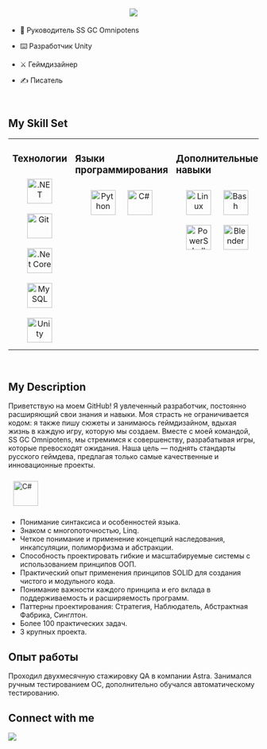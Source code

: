 <h1 align="center">
  <a href="https://git.io/typing-svg">
    <img src="https://readme-typing-svg.herokuapp.com/?lines=Hello,+There!+👋;This+is+Kirill+....;Nice+to+meet+you!&center=true&size=30">
  </a>
</h1>




- 🦁 Руководитель SS GC Omnipotens  
  

- ⌨️ Разработчик Unity  
  

- ⚔️ Геймдизайнер  
  

- ✍️ Писатель  
  

<br/>  

## My Skill Set  
<table><tr><td valign="top" width="33%">

### Технологии  
<div align="center">  
<a href="https://dotnet.microsoft.com/download/dotnet-framework" target="_blank"><img style="margin: 10px" src="https://profilinator.rishav.dev/skills-assets/dot-net-original-wordmark.svg" alt=".NET" height="50" /></a>  
<a href="https://github.com/" target="_blank"><img style="margin: 10px" src="https://profilinator.rishav.dev/skills-assets/git-scm-icon.svg" alt="Git" height="50" /></a>  
<a href="https://dotnet.microsoft.com/download" target="_blank"><img style="margin: 10px" src="https://profilinator.rishav.dev/skills-assets/dotnetcore.png" alt=".Net Core" height="50" /></a>  
<a href="https://www.mysql.com/" target="_blank"><img style="margin: 10px" src="https://profilinator.rishav.dev/skills-assets/mysql-original-wordmark.svg" alt="MySQL" height="50" /></a>  
<a href="https://unity.com/" target="_blank"><img style="margin: 10px" src="https://profilinator.rishav.dev/skills-assets/unity.png" alt="Unity" height="50" /></a>  
</div>

</td><td valign="top" width="33%">



### Языки программирования  
<div align="center">  
<a href="https://www.python.org/" target="_blank"><img style="margin: 10px" src="https://profilinator.rishav.dev/skills-assets/python-original.svg" alt="Python" height="50" /></a>  
<a href="https://docs.microsoft.com/en-us/dotnet/csharp/" target="_blank"><img style="margin: 10px" src="https://profilinator.rishav.dev/skills-assets/csharp-original.svg" alt="C#" height="50" /></a>  
</div>

</td><td valign="top" width="33%">



### Дополнительные навыки  
<div align="center">  
<a href="https://www.linux.org/" target="_blank"><img style="margin: 10px" src="https://profilinator.rishav.dev/skills-assets/linux-original.svg" alt="Linux" height="50" /></a>  
<a href="https://www.gnu.org/software/bash/" target="_blank"><img style="margin: 10px" src="https://profilinator.rishav.dev/skills-assets/gnu_bash-icon.svg" alt="Bash" height="50" /></a>  
<a href="https://docs.microsoft.com/en-us/powershell/" target="_blank"><img style="margin: 10px" src="https://profilinator.rishav.dev/skills-assets/powershell.png" alt="PowerShell" height="50" /></a>  
<a href="https://www.blender.org/" target="_blank"><img style="margin: 10px" src="https://profilinator.rishav.dev/skills-assets/blender_community_badge_white.svg" alt="Blender" height="50" /></a>  
</div>

</td></tr></table>  

<br/>  

## My Description

Приветствую на моем GitHub! Я увлеченный разработчик, постоянно расширяющий свои знания и навыки. Моя страсть не ограничивается кодом: я также пишу сюжеты и занимаюсь геймдизайном, вдыхая жизнь в каждую игру, которую мы создаем. Вместе с моей командой, SS GC Omnipotens, мы стремимся к совершенству, разрабатывая игры, которые превосходят ожидания. Наша цель — поднять стандарты русского геймдева, предлагая только самые качественные и инновационные проекты.

<a href="https://docs.microsoft.com/en-us/dotnet/csharp/" target="_blank"><img style="margin: 10px" src="https://profilinator.rishav.dev/skills-assets/csharp-original.svg" alt="C#" height="50" /></a>  
- Понимание синтаксиса и особенностей языка.
- Знаком с многопоточностью, Linq.
- Четкое понимание и применение концепций наследования, инкапсуляции, полиморфизма и абстракции.
- Способность проектировать гибкие и масштабируемые системы с использованием принципов ООП.
- Практический опыт применения принципов SOLID для создания чистого и модульного кода.
- Понимание важности каждого принципа и его вклада в поддерживаемость и расширяемость программ.
- Паттерны проектирования: Стратегия, Наблюдатель, Абстрактная Фабрика, Синглтон.
- Более 100 практических задач.
- 3 крупных проекта.

## Опыт работы

Проходил двухмесячную стажировку QA в компании Astra.
Занимался ручным тестированием ОС, дополнительно обучался автоматическому тестированию.

## Connect with me  
<a href="https://t.me/ZoV_SLON" target="_blank">
<img src="https://img.shields.io/badge/ZoV_SLON-black?style=for-the-badge&logo=Telegram&logoColor=white"/
</a> 
<br/>
